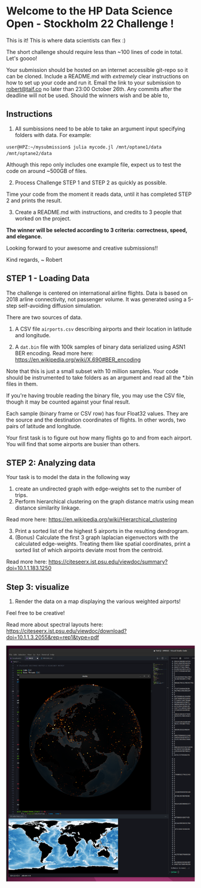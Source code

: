 # Welcome to the HP Data Science Open - Stockholm 22 Challenge !

This is it! This is where data scientists can flex :)

The short challenge should require less than ~100 lines of code in total. Let's goooo!

Your submission should be hosted on an internet accessible git-repo so it can be cloned. Include a README.md with *extremely* clear instructions on how to set up your code and run it. Email the link to your submission to robert@taif.co no later than 23:00 October 26th. Any commits after the deadline will not be used. Should the winners wish and be able to, 

## Instructions

1. All sumbissions need to be able to take an argument input specifying folders with data. For example:

`user@HPZ:~/mysubmission$ julia mycode.jl /mnt/optane1/data /mnt/optane2/data`

Although this repo only includes one example file, expect us to test the code on around ~500GB of files.

2. Process Challenge STEP 1 and STEP 2 as quickly as possible. 

Time your code from the moment it reads data, until it has completed STEP 2 and prints the result.

3. Create a README.md with instructions, and credits to 3 people that worked on the project.

**The winner will be selected according to 3 criteria: correctness, speed, and elegance.**

Looking forward to your awesome and creative submissions!!

Kind regards,
~ Robert

## STEP 1 - Loading Data

The challenge is centered on international airline flights.
Data is based on 2018 arline connectivity, not passenger volume.
It was generated using a 5-step self-avoiding diffusion simulation.

There are two sources of data.

1. A CSV file `airports.csv` describing airports and their location in latitude and longitude.

2. A `dat.bin` file with 100k samples of binary data serialized using ASN1 BER encoding.
Read more here: https://en.wikipedia.org/wiki/X.690#BER_encoding

Note that this is just a small subset with 10 million samples.
Your code should be instrumented to take folders as an argument and read all the *.bin files in them.

If you're having trouble reading the binary file, you may use the CSV file, though it may be counted against your final result. 

Each sample (binary frame or CSV row) has four Float32 values.
They are the source and the destination coordinates of flights.
In other words, two pairs of latitude and longitude.

Your first task is to figure out how many flights go to and from each airport.
You will find that some airports are busier than others.

## STEP 2: Analyzing data

Your task is to model the data in the following way
1. create an undirected graph with edge-weights set to the number of trips.
2. Perform hierarchical clustering on the graph distance matrix using mean distance similarity linkage.

Read more here: https://en.wikipedia.org/wiki/Hierarchical_clustering

3. Print a sorted list of the highest 5 airports in the resulting dendrogram.
4. (Bonus) Calculate the first 3 graph laplacian eigenvectors with the calculated edge-weights.
Treating them like spatial coordinates, print a sorted list of which airpoirts deviate most from the centroid.

Read more here: https://citeseerx.ist.psu.edu/viewdoc/summary?doi=10.1.1.183.1250

## Step 3: visualize

1. Render the data on a map displaying the various weighted airports!

Feel free to be creative!

Read more about spectral layouts here:
https://citeseerx.ist.psu.edu/viewdoc/download?doi=10.1.1.3.2055&rep=rep1&type=pdf

![What a visualization of the data can look like.](https://github.com/TheAIFramework/HPDSO22-Stockholm-Challenge/raw/master/viz.png)

